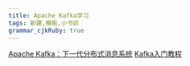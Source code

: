 ```yaml
---
title: Apache Kafka学习
tags: 新建,模板,小书匠
grammar_cjkRuby: true
---
```




























[Apache Kafka：下一代分布式消息系统](http://www.infoq.com/cn/articles/apache-kafka)
[Kafka入门教程](https://blog.csdn.net/yuan_xw/article/details/51210954)